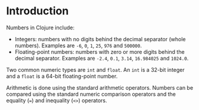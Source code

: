 # Introduction

Numbers in Clojure include:

- Integers: numbers with no digits behind the decimal separator (whole numbers). Examples are `-6`, `0`, `1`, `25`, `976` and `500000`.
- Floating-point numbers: numbers with zero or more digits behind the decimal separator. Examples are `-2.4`, `0.1`, `3.14`, `16.984025` and `1024.0`.

Two common numeric types are `int` and `float`. An `int` is a 32-bit integer and a `float` is a 64-bit floating-point number.

Arithmetic is done using the standard arithmetic operators. Numbers can be compared using the standard numeric comparison operators and the equality (`=`) and inequality (`<>`) operators.
